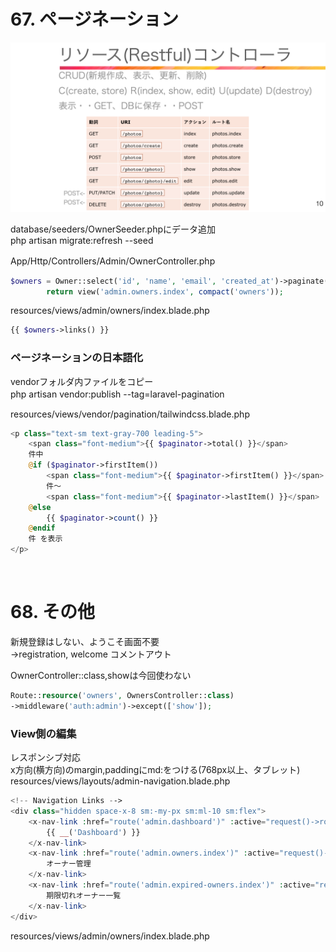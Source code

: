 # 67. ページネーション
![img](public/images/restful.png)

database/seeders/OwnerSeeder.phpにデータ追加  
php artisan migrate:refresh --seed

App/Http/Controllers/Admin/OwnerController.php　　
```php
$owners = Owner::select('id', 'name', 'email', 'created_at')->paginate(3);
        return view('admin.owners.index', compact('owners'));
```

resources/views/admin/owners/index.blade.php
```php
{{ $owners->links() }}
```

### ページネーションの日本語化
vendorフォルダ内ファイルをコピー　　  
php artisan vendor:publish --tag=laravel-pagination　　

resources/views/vendor/pagination/tailwindcss.blade.php
```php
<p class="text-sm text-gray-700 leading-5">
    <span class="font-medium">{{ $paginator->total() }}</span>
    件中
    @if ($paginator->firstItem())
        <span class="font-medium">{{ $paginator->firstItem() }}</span>
        件〜
        <span class="font-medium">{{ $paginator->lastItem() }}</span>
    @else
        {{ $paginator->count() }}
    @endif
    件 を表示
</p>
```
<br>

# 68. その他

新規登録はしない、ようこそ画面不要  
->registration, welcome コメントアウト  

OwnerController::class,showは今回使わない  
```php
Route::resource('owners', OwnersController::class)
->middleware('auth:admin')->except(['show']);
```

### View側の編集
レスポンシブ対応  
x方向(横方向)のmargin,paddingにmd:をつける(768px以上、タブレット)  
resources/views/layouts/admin-navigation.blade.php
```php
<!-- Navigation Links -->
<div class="hidden space-x-8 sm:-my-px sm:ml-10 sm:flex">
    <x-nav-link :href="route('admin.dashboard')" :active="request()->routeIs('admin.dashboard')">
        {{ __('Dashboard') }}
    </x-nav-link>
    <x-nav-link :href="route('admin.owners.index')" :active="request()->routeIs('admin.owners.index')">
        オーナー管理
    </x-nav-link>
    <x-nav-link :href="route('admin.expired-owners.index')" :active="request()->routeIs('admin.expired-owners.index')">
        期限切れオーナー一覧
    </x-nav-link>             
</div>
```

resources/views/admin/owners/index.blade.php